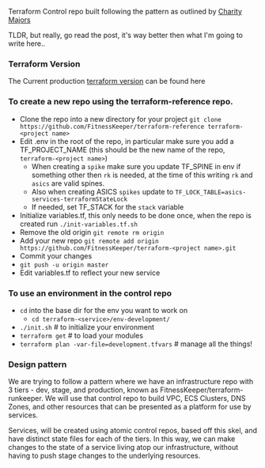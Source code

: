 Terraform Control repo built following the pattern as outlined by [Charity Majors](https://charity.wtf/2016/03/30/terraform-vpc-and-why-you-want-a-tfstate-file-per-env/)

TLDR, but really, go read the post, it's way better then what I'm going to write here..

### Terraform Version

The Current production [terraform version](https://github.com/FitnessKeeper/terraform-runkeeper#terraform-version) can be found here
### To create a new repo using the terraform-reference repo.

- Clone the repo into a new directory for your project `git clone https://github.com/FitnessKeeper/terraform-reference terraform-<project name>`
- Edit .env in the root of the repo, in particular make sure you add a TF_PROJECT_NAME (this should be the new name of the repo, `terraform-<project name>`)
  - When creating a `spike` make sure you update TF_SPINE in env if something other then `rk` is needed, at the time of this writing `rk` and `asics` are valid spines.
  - Also when creating ASICS `spikes` update to `TF_LOCK_TABLE=asics-services-terraformStateLock` 
  - If needed, set TF_STACK for the `stack` variable
- Initialize variables.tf, this only needs to be done once, when the repo is created run `./init-variables.tf.sh`
-  Remove the old origin `git remote rm origin`
-  Add your new repo `git remote add origin https://github.com/FitnessKeeper/terraform-<project name>.git`
- Commit your changes
- `git push -u origin master`
- Edit variables.tf to reflect your new service



### To use an environment in the control repo
- `cd` into the base dir for the env you want to work on
  - `cd terraform-<service>/env-development/`
- `./init.sh` # to initialize your environment
- `terraform get` # to load your modules
- `terraform plan -var-file=development.tfvars` # manage all the things!

### Design pattern

We are trying to follow a pattern where we have an infrastructure repo with 3 tiers - dev, stage, and production, known as FitnessKeeper/terraform-runkeeper. We will use that control repo to build VPC, ECS Clusters, DNS Zones, and other resources that can be presented as a platform for use by services.  

  Services, will be created using atomic control repos, based off this skel, and have distinct state files for each of the tiers. In this way, we can make changes to the state of a service living atop our infrastructure, without having to push stage changes to the underlying resources.
